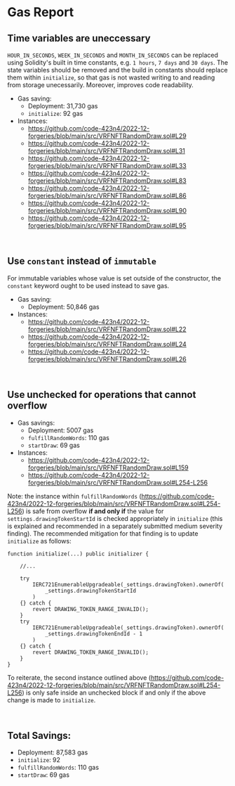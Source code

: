 # Gas Report

## Time variables are uneccessary
`HOUR_IN_SECONDS`, `WEEK_IN_SECONDS` and `MONTH_IN_SECONDS` can be replaced using Solidity's built in time constants, e.g. `1 hours`, `7 days` and `30 days`. The state variables should be removed and the build in constants should replace them within `initialize`, so that gas is not wasted writing to and reading from storage unecessarily. Moreover, improves code readability.
- Gas saving:
    - Deployment: 31,730 gas
    - `initialize`: 92 gas
- Instances:
    - https://github.com/code-423n4/2022-12-forgeries/blob/main/src/VRFNFTRandomDraw.sol#L29
    - https://github.com/code-423n4/2022-12-forgeries/blob/main/src/VRFNFTRandomDraw.sol#L31
    - https://github.com/code-423n4/2022-12-forgeries/blob/main/src/VRFNFTRandomDraw.sol#L33
    - https://github.com/code-423n4/2022-12-forgeries/blob/main/src/VRFNFTRandomDraw.sol#L83
    - https://github.com/code-423n4/2022-12-forgeries/blob/main/src/VRFNFTRandomDraw.sol#L86
    - https://github.com/code-423n4/2022-12-forgeries/blob/main/src/VRFNFTRandomDraw.sol#L90
    - https://github.com/code-423n4/2022-12-forgeries/blob/main/src/VRFNFTRandomDraw.sol#L95

<br>

## Use `constant` instead of `immutable`
For immutable variables whose value is set outside of the constructor, the `constant` keyword ought to be used instead to save gas.
- Gas saving:
    - Deployment: 50,846 gas
- Instances:
    - https://github.com/code-423n4/2022-12-forgeries/blob/main/src/VRFNFTRandomDraw.sol#L22
    - https://github.com/code-423n4/2022-12-forgeries/blob/main/src/VRFNFTRandomDraw.sol#L24
    - https://github.com/code-423n4/2022-12-forgeries/blob/main/src/VRFNFTRandomDraw.sol#L26

<br>

## Use unchecked for operations that cannot overflow

- Gas savings:
    - Deployment: 5007 gas
    - `fulfillRandomWords`: 110 gas
    - `startDraw`: 69 gas
- Instances:
    - https://github.com/code-423n4/2022-12-forgeries/blob/main/src/VRFNFTRandomDraw.sol#L159
    - https://github.com/code-423n4/2022-12-forgeries/blob/main/src/VRFNFTRandomDraw.sol#L254-L256

Note: the instance within `fulfillRandomWords` (https://github.com/code-423n4/2022-12-forgeries/blob/main/src/VRFNFTRandomDraw.sol#L254-L256) is safe from overflow **if and only if** the value for `settings.drawingTokenStartId` is checked appropriately in `initialize` (this is explained and recommended in a separately submitted medium severity finding). The recommended mitigation for that finding is to update `initialize` as follows:
```
function initialize(...) public initializer {

    //...

    try
        IERC721EnumerableUpgradeable(_settings.drawingToken).ownerOf(
            _settings.drawingTokenStartId
        )
    {} catch {
        revert DRAWING_TOKEN_RANGE_INVALID();
    }
    try
        IERC721EnumerableUpgradeable(_settings.drawingToken).ownerOf(
            _settings.drawingTokenEndId - 1
        )
    {} catch {
        revert DRAWING_TOKEN_RANGE_INVALID();
    }
}
```
To reiterate, the second instance outlined above (https://github.com/code-423n4/2022-12-forgeries/blob/main/src/VRFNFTRandomDraw.sol#L254-L256) is only safe inside an unchecked block if and only if the above change is made to `initialize`.

<br>

## Total Savings:
- Deployment: 87,583 gas
- `initialize`: 92
- `fulfillRandomWords`: 110 gas
- `startDraw`: 69 gas